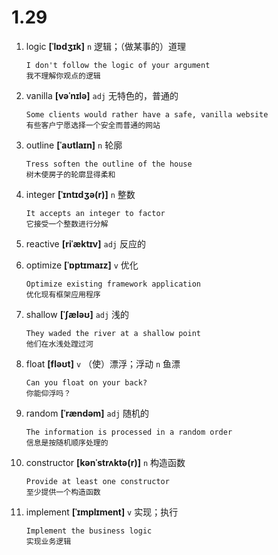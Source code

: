 # 1.29



1. logic **[ˈlɒdʒɪk]** `n` 逻辑；（做某事的）道理
    ```
    I don't follow the logic of your argument
    我不理解你观点的逻辑
    ```

2. vanilla **[vəˈnɪlə]** `adj` 无特色的，普通的
    ```
    Some clients would rather have a safe, vanilla website
    有些客户宁愿选择一个安全而普通的网站
    ```

3. outline **[ˈaʊtlaɪn]** `n` 轮廓
    ```
    Tress soften the outline of the house
    树木使房子的轮廓显得柔和
    ```

4. integer **[ˈɪntɪdʒə(r)]** `n` 整数
    ```
    It accepts an integer to factor
    它接受一个整数进行分解
    ```

5. reactive **[riˈæktɪv]** `adj` 反应的

6. optimize **[ˈɒptɪmaɪz]** `v` 优化
    ```
    Optimize existing framework application
    优化现有框架应用程序
    ```

7. shallow **[ˈʃæləʊ]** `adj` 浅的
    ```
    They waded the river at a shallow point
    他们在水浅处蹚过河
    ```

8. float **[fləʊt]** `v` （使）漂浮；浮动 `n` 鱼漂
    ```
    Can you float on your back?
    你能仰浮吗？
    ```

9. random **[ˈrændəm]** `adj` 随机的
    ```
    The information is processed in a random order
    信息是按随机顺序处理的
    ```

10. constructor **[kənˈstrʌktə(r)]** `n` 构造函数
    ```
    Provide at least one constructor
    至少提供一个构造函数
    ```

11. implement **[ˈɪmplɪment]** `v` 实现；执行
    ```
    Implement the business logic
    实现业务逻辑
    ```
